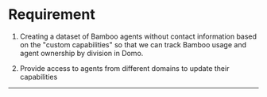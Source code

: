 # Requirement 

1.  Creating a dataset of Bamboo agents without contact information based on the "custom capabilities" so that we can track Bamboo usage and agent ownership by division in Domo.

2. Provide access to agents from different domains to update their capabilities

---------

